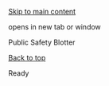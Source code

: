[Skip to main content](https://www.pittsburghpa.gov/Resident-Services/A-Z-Frequently-Visited/Public-Safety-Blotter#main-content)

opens in new tab or window

Public Safety Blotter

[Back to top](https://www.pittsburghpa.gov/Resident-Services/A-Z-Frequently-Visited/Public-Safety-Blotter#body-top)

Ready

